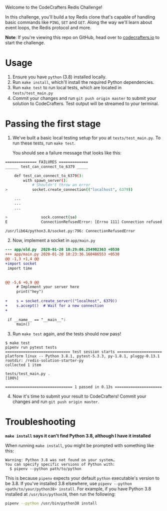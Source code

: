 Welcome to the CodeCrafters Redis Challenge!

In this challenge, you'll build a toy Redis clone that's capable of handling
basic commands like `PING`, `SET` and `GET`. Along the way we'll learn about
event loops, the Redis protocol and more. 

**Note**: If you're viewing this repo on GitHub, head over to
[codecrafters.io](https://codecrafters.io) to start the challenge.

# Usage

1. Ensure you have `python` (3.8) installed locally.
2. Run `make install`, which'll install the required Python dependencies.
3. Run `make test` to run local tests, which are located in `tests/test_main.py`
4. Commit your changes and run `git push origin master` to submit your solution
   to CodeCrafters. Test output will be streamed to your terminal.

# Passing the first stage

1. We've built a basic local testing setup for you at `tests/test_main.py`. To
   run these tests, run `make test`.
   
   You should see a failure message that looks like this: 
   
```sh
============== FAILURES =============
______ test_can_connect_to_6379 _____

    def test_can_connect_to_6379():
        with spawn_server():
            # Shouldn't throw an error
>           socket.create_connection(("localhost", 6379))

    ...
    ...
    ...

>               sock.connect(sa)
E               ConnectionRefusedError: [Errno 111] Connection refused

/usr/lib64/python3.8/socket.py:796: ConnectionRefusedError
```
   
2. Now, implement a socket in `app/main.py`
 
```diff
--- app/old.py	2020-01-20 10:29:06.254902363 +0530
+++ app/main.py	2020-01-20 10:23:36.160486553 +0530
@@ -1,3 +1,4 @@
+import socket
 import time
 
 
@@ -5,6 +6,9 @@
     # Implement your server here
     print("hey")
 
+    s = socket.create_server(("localhost", 6379))
+    s.accept()  # Wait for a new connection
+
 
 if __name__ == "__main__":
     main()
```

3. Run `make test` again, and the tests should now pass!
   
```
$ make test
pipenv run pytest tests
============================= test session starts ====================
platform linux -- Python 3.8.1, pytest-5.3.3, py-1.8.1, pluggy-0.13.1
rootdir: /redis-solution-starter-py
collected 1 item                                                                                                                                                                                                                              

tests/test_main.py .                                                                                                                                                                                                                    [100%]

============================== 1 passed in 0.13s =====================
```

4. Now it's time to submit your result to CodeCrafters! Commit your changes and
   run `git push origin master`.

# Troubleshooting

**`make install` says it can't find Python 3.8, although I have it installed**

When running `make install`, you might be prompted with something like this: 

```
Warning: Python 3.8 was not found on your system…
You can specify specific versions of Python with:
  $ pipenv --python path/to/python
```

This is because `pipenv` expects your default `python` executable's version to
be 3.8. If you've installed 3.8 elsewhere, use `pipenv --python
<path/to/your/python38> install`. For example, if you have Python 3.8
installed at `/usr/bin/python38`, then run the following: 

``` sh
pipenv --python /usr/bin/python38 install
```
